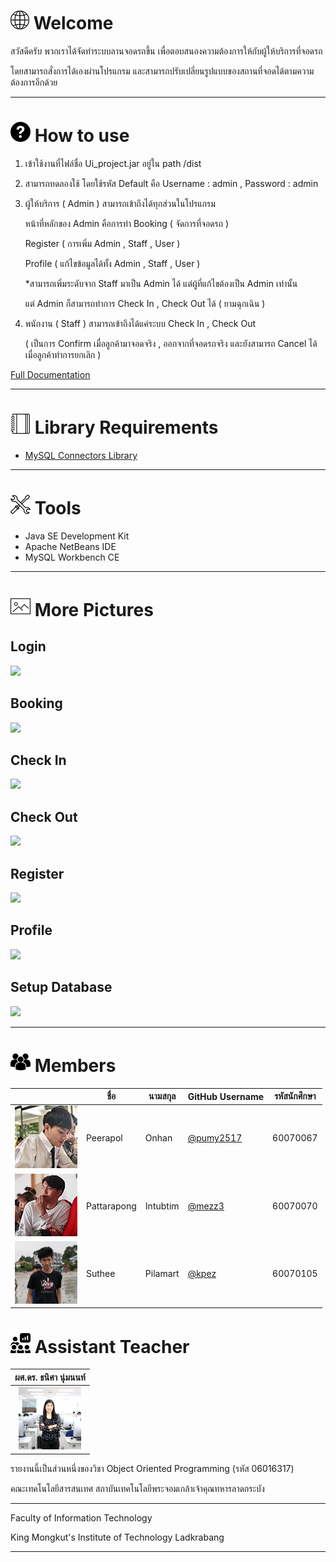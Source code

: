 # ![](/images/internet.png) Welcome
สวัสดีครับ พวกเราได้จัดทำระบบลานจอดรถขึ้น เพื่อตอบสนองความต้องการให้กับผู้ให้บริการที่จอดรถ

โดยสามารถสั่งการได้เองผ่านโปรแกรม และสามารถปรับเปลี่ยนรูปแบบของสถานที่จอดได้ตามความต้องการอีกด้วย

---

# ![](images/help.png) How to use
1.	เข้าใช้งานที่ไฟล์ชื่อ Ui_project.jar อยู่ใน path /dist

2.	สามารถทดลองใช้ โดยใช้รหัส Default คือ Username : admin , Password : admin

3.	ผู้ให้บริการ ( Admin ) สามารถเข้าถึงได้ทุกส่วนในโปรแกรม

	หน้าที่หลักของ Admin คือการทำ Booking ( จัดการที่จอดรถ )
	
	Register ( การเพิ่ม Admin , Staff , User )
	
	Profile ( แก้ไขข้อมูลได้ทั้ง Admin , Staff , User )
	
	*สามารถเพิ่มระดับจาก Staff มาเป็น Admin ได้ แต่ผู้ที่แก้ไขต้องเป็น Admin เท่านั้น
	
	แต่ Admin ก็สามารถทำการ Check In , Check Out ได้ ( ยามฉุกเฉิน )
	
4.	พนักงาน ( Staff ) สามารถเข้าถึงได้แค่ระบบ Check In , Check Out

	( เป็นการ Confirm เมื่อลูกค้ามาจอดจริง , ออกจากที่จอดรถจริง และยังสามารถ Cancel ได้เมื่อลูกค้าทำการยกเลิก )

[Full Documentation](https://github.com/compro-itkmitl/Automatic-Plants-Watering-System/wiki)

---

# ![](images/notebook.png) Library Requirements
* [MySQL Connectors Library](https://github.com/mysql/mysql-connector-j)

---

# ![](images/tools.png) Tools
* Java SE Development Kit
* Apache NetBeans IDE
* MySQL Workbench CE

---

# ![](images/picture.png) More Pictures

## Login
![](images/login.png)

## Booking
![](images/booking.png)

## Check In
![](images/check_in.png)

## Check Out
![](images/check_out.png)

## Register
![](images/register.png)

## Profile
![](images/profile.png)

## Setup Database
![](images/setup_db.png)

---

# ![](images/member.png) Members
|  |ชื่อ|นามสกุล|GitHub Username|รหัสนักศึกษา|
|:-:|--|------|---------------|---------|
|![](images/profile_peerapol.png)|Peerapol|Onhan|[@pumy2517](https://github.com/pumy2517)|60070067|
|![](images/profile_pattarapong.png)|Pattarapong|Intubtim|[@mezz3](https://github.com/mezz3)|60070070|
|![](images/profile_suthee.png)|Suthee|Pilamart|[@kpez](https://github.com/kpez)|60070105|

# ![](images/teacher.png) Assistant Teacher
|ผศ.ดร. ธนิศา นุ่มนนท์|
|:-:|
|![](images/aj_thanisa.png)

รายงานนี้เป็นส่วนหนึ่งของวิชา Object Oriented Programming (รหัส 06016317)

คณะเทคโนโลยีสารสนเทศ สถาบันเทคโนโลยีพระจอมเกล้าเจ้าคุณทหารลาดกระบัง

---

Faculty of Information Technology

King Mongkut's Institute of Technology Ladkrabang

---

